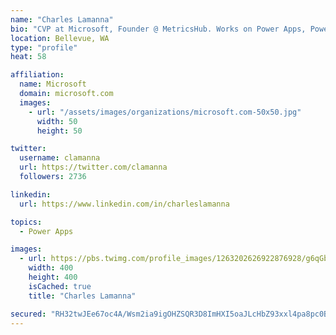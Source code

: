 ```yaml
---
name: "Charles Lamanna"
bio: "CVP at Microsoft, Founder @ MetricsHub. Works on Power Apps, Power Automate, Power Virtual Agent, Common Data Service and Dynamics 365."
location: Bellevue, WA
type: "profile"
heat: 58

affiliation:
  name: Microsoft
  domain: microsoft.com
  images:
    - url: "/assets/images/organizations/microsoft.com-50x50.jpg"
      width: 50
      height: 50

twitter:
  username: clamanna
  url: https://twitter.com/clamanna
  followers: 2736

linkedin:
  url: https://www.linkedin.com/in/charleslamanna

topics:
  - Power Apps

images:
  - url: https://pbs.twimg.com/profile_images/1263202626922876928/g6qGbHZ-_400x400.jpg
    width: 400
    height: 400
    isCached: true
    title: "Charles Lamanna"

secured: "RH32twJEe67oc4A/Wsm2ia9igOHZSQR3D8ImHXI5oaJLcHbZ93xxl4pa8pc0B2LWoOPQl56XHHf2UFEpSWA4p3OzNTEnOxKv9tuQJLKNomMivTu72mohBVzM7g2nfA9dGRtOUqG7jhHCQGu4wz3QPnrDhvuN0eU4UYGsVBGEbNVZtpo4kubZ7yCoW3VAqdcF5Ax3Uvm6v1aQ4/cAXKYfTUiL8NbCNFuY3eqBytolFB+Gb7UBm9rsgeIjX22W7ikXxE8XI+T8vfqAsFXVI3Ec6gE3FiJ3HNloX2kHQ5FM8g9aJ2v25xTW9GMEYBWQEfBJaXXmXUJp9d7D5Qg+sM7EHtg0a28N3kqx4eiXzWp4xu2TBqMutTCkpadVOwjEPRlpuWy3ide0TcKpG2JSPI7nAE7EMKkCYaahGqdVgF3RGkc=;rEZCicL0RgYH22OHJoOQ+Q=="
---
```


